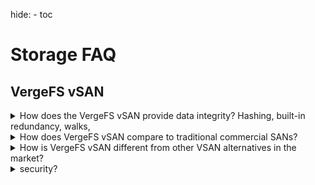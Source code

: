 hide: - toc

# Storage FAQ


## VergeFS vSAN


<details>
<summary>How does the VergeFS vSAN provide data integrity?
Hashing, built-in redundancy, walks, </summary>

</details>


<details>
<summary>How does VergeFS vSAN compare to traditional commercial SANs?</summary>
reduced complexity, reduced cost
</details>

<details>
<summary>How is VergeFS vSAN different from other VSAN alternatives in the market?</summary>
core component, integrated part of the Cloud operating system - there is no need for a special virtual appliance to run , no extra software to install or maintain, no extra licensing, can start with 2 hosts  no extra cluster needed, reduced complexity, reduced cost
</details>

<details>
<summary>security?</summary
</details>

<details>
<summary>snapshots/data protection</summary>
</details>

<details>
<summary>MAx size?<summary>

<details>

<details>
<summary>Block Storage?  LUNS?</summary>
</details>

<summary>Can spinning disk be used for the vSAN?</summary>
Spinning disks are typically used for archive/backup environments or cold data.  They are not recommended for production/hot data.  
Spinning disks larger than 8TB in size are not recommended as the rebuild time in larger spinning drives can take an extended period of time leaving a single point of failure.
</details>

<details>
<summary>At what RAID level does the VSAN work?</summary>

</details>

<details>
<summary>What encryption options are available?</summary>
- AE6256 encryption is used for in-flight data (e.g. syncs, API requests). 
- (optional) storage (at rest) encryption is available utilizing AES256 encryption. 

</details>
  

<details>
<summary>What are the RAM requirements for VergeFS vSAN?</summary>
1G per TB storage, when more?  less for archive storage?
</details>


<details>
<summary>Can existing external storage be utilized in a VergeOS environment?</summary>
While local node storage is preferred, however, existing fiber-channel-attached storage can be integrated as virtual drives. 
</details>



## VergeOS NAS


<details>
<summary>What is the VergeOS NAS feature?</summary>
The NAS feature provides file-level storage/access within a VergeOS system. 
</details>


<details>
<summary>Is additional software needed to take advantage of the NAS feature?</summary>
The NAS feature is included and can be installed by simply implementing an instance of the built-in NAS VM Recipe. 
NAS services can be implemented within tenant systems as well as within a host system. 
</details>


<details>
<summary>What are typical uses for the NAS feature?</summary>
Customers use the NAS to provide users file-based interaction with VergeOS, file-based export/import/backup of VMS, and backup of external file systems.
</details>


<details>
<summary>What file system protocols are supported on NAS?</summary>
VergeOS NAS supports NFS and SMB/CIFS for file sharing. 
</details>
 

<details>
<summary>What resources are required to run a NAS?</summary>
The default NAS Service defaults to 4 cores and 8GB RAM, which is sufficient for a typical NAS deployment.  Additional RAM may improve performance in NAS deployments that have a very high number of volumes or those that involve many or frequent synch operations.  
</details>


<details>
<summary>What size limitations does the NAS have?</summary>
An individual NAS service is limited to roughly 1000 volumes.  Multiple NAS services can be run within the same system.
</details>









